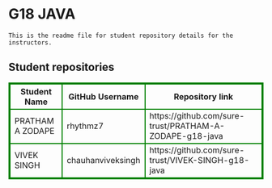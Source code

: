 # G18 JAVA
    This is the readme file for student repository details for the instructors.
## Student repositories 
<table style="border : 2px solid green; width:100%;">
<tr >
<th style="border : 2px solid green;">Student Name</th>
<th style="border : 2px solid green;">GitHub Username</th>
<th style="border : 2px solid green;">Repository link</th>
</tr>
<tr style="border : 2px solid green;">
<td style="border : 2px solid green;">PRATHAM A ZODAPE</td> 

<td style="border : 2px solid green;">rhythmz7</td> 

<td style="border : 2px solid green;">https://github.com/sure-trust/PRATHAM-A-ZODAPE-g18-java</td> 
</tr>

<tr style="border : 2px solid green;">
<td style="border : 2px solid green;">VIVEK SINGH</td> 

<td style="border : 2px solid green;">chauhanviveksingh</td> 

<td style="border : 2px solid green;">https://github.com/sure-trust/VIVEK-SINGH-g18-java</td> 
</tr>
